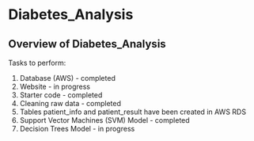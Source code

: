 # Diabetes_Analysis

## **Overview of Diabetes_Analysis**

Tasks to perform:

1. Database (AWS) - completed
2. Website - in progress
2. Starter code - completed
3. Cleaning raw data - completed
4. Tables patient_info and patient_result have been created in AWS RDS
5. Support Vector Machines (SVM) Model - completed
6. Decision Trees Model - in progress
